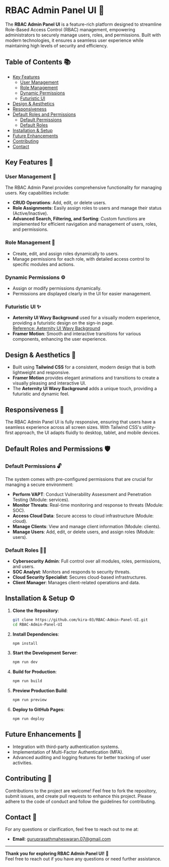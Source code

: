# **RBAC Admin Panel UI** 🚀

The **RBAC Admin Panel UI** is a feature-rich platform designed to streamline Role-Based Access Control (RBAC) management, empowering administrators to securely manage users, roles, and permissions. Built with modern technologies, it ensures a seamless user experience while maintaining high levels of security and efficiency.

## **Table of Contents** 📚

- [Key Features](#key-features)
  - [User Management](#user-management)
  - [Role Management](#role-management)
  - [Dynamic Permissions](#dynamic-permissions)
  - [Futuristic UI](#futuristic-ui)
- [Design & Aesthetics](#design-aesthetics)
- [Responsiveness](#responsiveness)
- [Default Roles and Permissions](#default-roles-and-permissions)
  - [Default Permissions](#default-permissions)
  - [Default Roles](#default-roles)
- [Installation & Setup](#installation-setup)
- [Future Enhancements](#future-enhancements)
- [Contributing](#contributing)
- [Contact](#contact)

## **Key Features** 🌟

### **User Management** 👥
The RBAC Admin Panel provides comprehensive functionality for managing users. Key capabilities include:
- **CRUD Operations**: Add, edit, or delete users.
- **Role Assignments**: Easily assign roles to users and manage their status (Active/Inactive).
- **Advanced Search, Filtering, and Sorting**: Custom functions are implemented for efficient navigation and management of users, roles, and permissions.

### **Role Management** 🔑
- Create, edit, and assign roles dynamically to users.
- Manage permissions for each role, with detailed access control to specific modules and actions.

### **Dynamic Permissions** ⚙️
- Assign or modify permissions dynamically.
- Permissions are displayed clearly in the UI for easier management.

### **Futuristic UI** ✨
- **Aeternity UI Wavy Background** used for a visually modern experience, providing a futuristic design on the sign-in page.  
  [Reference: Aeternity UI Wavy Background](https://ui.aceternity.com/components/wavy-background)
- **Framer Motion**: Smooth and interactive transitions for various components, enhancing the user experience.

## **Design & Aesthetics** 🎨
- Built using **Tailwind CSS** for a consistent, modern design that is both lightweight and responsive.
- **Framer Motion** provides elegant animations and transitions to create a visually pleasing and interactive UI.
- The **Aeternity UI Wavy Background** adds a unique touch, providing a futuristic and dynamic feel.

## **Responsiveness** 📱
The RBAC Admin Panel UI is fully responsive, ensuring that users have a seamless experience across all screen sizes. With Tailwind CSS's utility-first approach, the UI adapts fluidly to desktop, tablet, and mobile devices.

## **Default Roles and Permissions** 🛡️

### **Default Permissions** 🔓
The system comes with pre-configured permissions that are crucial for managing a secure environment:
- **Perform VAPT**: Conduct Vulnerability Assessment and Penetration Testing (Module: services).
- **Monitor Threats**: Real-time monitoring and response to threats (Module: SOC).
- **Access Cloud Data**: Secure access to cloud infrastructure (Module: cloud).
- **Manage Clients**: View and manage client information (Module: clients).
- **Manage Users**: Add, edit, or delete users, and assign roles (Module: users).

### **Default Roles** 🧑‍💻
- **Cybersecurity Admin**: Full control over all modules, roles, permissions, and users.
- **SOC Analyst**: Monitors and responds to security threats.
- **Cloud Security Specialist**: Secures cloud-based infrastructures.
- **Client Manager**: Manages client-related operations and data.

## **Installation & Setup** ⚙️

1. **Clone the Repository**:
    ```bash
    git clone https://github.com/kira-03/RBAC-Admin-Panel-UI.git
    cd RBAC-Admin-Panel-UI
    ```

2. **Install Dependencies**:
    ```bash
    npm install
    ```

3. **Start the Development Server**:
    ```bash
    npm run dev
    ```

4. **Build for Production**:
    ```bash
    npm run build
    ```

5. **Preview Production Build**:
    ```bash
    npm run preview
    ```

6. **Deploy to GitHub Pages**:
    ```bash
    npm run deploy
    ```

## **Future Enhancements** 🔮
- Integration with third-party authentication systems.
- Implementation of Multi-Factor Authentication (MFA).
- Advanced auditing and logging features for better tracking of user activities.

## **Contributing** 🤝
Contributions to the project are welcome! Feel free to fork the repository, submit issues, and create pull requests to enhance this project. Please adhere to the code of conduct and follow the guidelines for contributing.

## **Contact** 📧
For any questions or clarification, feel free to reach out to me at:
- **Email**: [guruprasathmaheswaran.07@gmail.com](mailto:guruprasathmaheswaran.07@gmail.com)

---

**Thank you for exploring RBAC Admin Panel UI!** 🙏  
Feel free to reach out if you have any questions or need further assistance.
